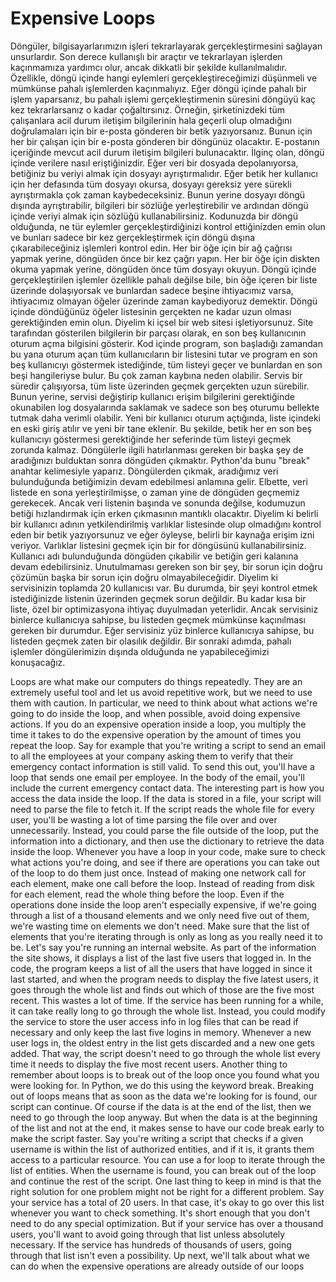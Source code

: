 # Expensive Loops

Döngüler, bilgisayarlarımızın işleri tekrarlayarak gerçekleştirmesini sağlayan unsurlardır. Son derece kullanışlı bir araçtır ve tekrarlayan işlerden kaçınmamıza yardımcı olur, ancak dikkatli bir şekilde kullanılmalıdır. Özellikle, döngü içinde hangi eylemleri gerçekleştireceğimizi düşünmeli ve mümkünse pahalı işlemlerden kaçınmalıyız. Eğer döngü içinde pahalı bir işlem yaparsanız, bu pahalı işlemi gerçekleştirmenin süresini döngüyü kaç kez tekrarlarsanız o kadar çoğaltırsınız. Örneğin, şirketinizdeki tüm çalışanlara acil durum iletişim bilgilerinin hala geçerli olup olmadığını doğrulamaları için bir e-posta gönderen bir betik yazıyorsanız. Bunun için her bir çalışan için bir e-posta gönderen bir döngünüz olacaktır. E-postanın içeriğinde mevcut acil durum iletişim bilgileri bulunacaktır. İlginç olan, döngü içinde verilere nasıl eriştiğinizdir. Eğer veri bir dosyada depolanıyorsa, betiğiniz bu veriyi almak için dosyayı ayrıştırmalıdır. Eğer betik her kullanıcı için her defasında tüm dosyayı okursa, dosyayı gereksiz yere sürekli ayrıştırmakla çok zaman kaybedeceksiniz. Bunun yerine dosyayı döngü dışında ayrıştırabilir, bilgileri bir sözlüğe yerleştirebilir ve ardından döngü içinde veriyi almak için sözlüğü kullanabilirsiniz. Kodunuzda bir döngü olduğunda, ne tür eylemler gerçekleştirdiğinizi kontrol ettiğinizden emin olun ve bunları sadece bir kez gerçekleştirmek için döngü dışına çıkarabileceğiniz işlemleri kontrol edin. Her bir öğe için bir ağ çağrısı yapmak yerine, döngüden önce bir kez çağrı yapın. Her bir öğe için diskten okuma yapmak yerine, döngüden önce tüm dosyayı okuyun. Döngü içinde gerçekleştirilen işlemler özellikle pahalı değilse bile, bin öğe içeren bir liste üzerinde dolaşıyorsak ve bunlardan sadece beşine ihtiyacımız varsa, ihtiyacımız olmayan öğeler üzerinde zaman kaybediyoruz demektir. Döngü içinde döndüğünüz öğeler listesinin gerçekten ne kadar uzun olması gerektiğinden emin olun. Diyelim ki içsel bir web sitesi işletiyorsunuz. Site tarafından gösterilen bilgilerin bir parçası olarak, en son beş kullanıcının oturum açma bilgisini gösterir. Kod içinde program, son başladığı zamandan bu yana oturum açan tüm kullanıcıların bir listesini tutar ve program en son beş kullanıcıyı göstermek istediğinde, tüm listeyi geçer ve bunlardan en son beşi hangileriyse bulur. Bu çok zaman kaybına neden olabilir. Servis bir süredir çalışıyorsa, tüm liste üzerinden geçmek gerçekten uzun sürebilir. Bunun yerine, servisi değiştirip kullanıcı erişim bilgilerini gerektiğinde okunabilen log dosyalarında saklamak ve sadece son beş oturumu bellekte tutmak daha verimli olabilir. Yeni bir kullanıcı oturum açtığında, liste içindeki en eski giriş atılır ve yeni bir tane eklenir. Bu şekilde, betik her en son beş kullanıcıyı göstermesi gerektiğinde her seferinde tüm listeyi geçmek zorunda kalmaz. Döngülerle ilgili hatırlanması gereken bir başka şey de aradığınızı bulduktan sonra döngüden çıkmaktır. Python'da bunu "break" anahtar kelimesiyle yaparız. Döngülerden çıkmak, aradığımız veri bulunduğunda betiğimizin devam edebilmesi anlamına gelir. Elbette, veri listede en sona yerleştirilmişse, o zaman yine de döngüden geçmemiz gerekecek. Ancak veri listenin başında ve sonunda değilse, kodumuzun betiği hızlandırmak için erken çıkmasının mantıklı olacaktır. Diyelim ki belirli bir kullanıcı adının yetkilendirilmiş varlıklar listesinde olup olmadığını kontrol eden bir betik yazıyorsunuz ve eğer öyleyse, belirli bir kaynağa erişim izni veriyor. Varlıklar listesini geçmek için bir for döngüsünü kullanabilirsiniz. Kullanıcı adı bulunduğunda döngüden çıkabilir ve betiğin geri kalanına devam edebilirsiniz. Unutulmaması gereken son bir şey, bir sorun için doğru çözümün başka bir sorun için doğru olmayabileceğidir. Diyelim ki servisinizin toplamda 20 kullanıcısı var. Bu durumda, bir şeyi kontrol etmek istediğinizde listenin üzerinden geçmek sorun değildir. Bu kadar kısa bir liste, özel bir optimizasyona ihtiyaç duyulmadan yeterlidir. Ancak servisiniz binlerce kullanıcıya sahipse, bu listeden geçmek mümkünse kaçınılması gereken bir durumdur. Eğer servisiniz yüz binlerce kullanıcıya sahipse, bu listeden geçmek zaten bir olasılık değildir. Bir sonraki adımda, pahalı işlemler döngülerimizin dışında olduğunda ne yapabileceğimizi konuşacağız.

Loops are what make our computers do things repeatedly. They are an extremely useful tool and let us avoid repetitive work, but we need to use them with caution. In particular, we need to think about what actions we're going to do inside the loop, and when possible, avoid doing expensive actions. If you do an expensive operation inside a loop, you multiply the time it takes to do the expensive operation by the amount of times you repeat the loop. Say for example that you're writing a script to send an email to all the employees at your company asking them to verify that their emergency contact information is still valid. To send this out, you'll have a loop that sends one email per employee. In the body of the email, you'll include the current emergency contact data. The interesting part is how you access the data inside the loop. If the data is stored in a file, your script will need to parse the file to fetch it. If the script reads the whole file for every user, you'll be wasting a lot of time parsing the file over and over unnecessarily. Instead, you could parse the file outside of the loop, put the information into a dictionary, and then use the dictionary to retrieve the data inside the loop. Whenever you have a loop in your code, make sure to check what actions you're doing, and see if there are operations you can take out of the loop to do them just once. Instead of making one network call for each element, make one call before the loop. Instead of reading from disk for each element, read the whole thing before the loop. Even if the operations done inside the loop aren't especially expensive, if we're going through a list of a thousand elements and we only need five out of them, we're wasting time on elements we don't need. Make sure that the list of elements that you're iterating through is only as long as you really need it to be. Let's say you're running an internal website. As part of the information the site shows, it displays a list of the last five users that logged in. In the code, the program keeps a list of all the users that have logged in since it last started, and when the program needs to display the five latest users, it goes through the whole list and finds out which of those are the five most recent. This wastes a lot of time. If the service has been running for a while, it can take really long to go through the whole list. Instead, you could modify the service to store the user access info in log files that can be read if necessary and only keep the last five logins in memory. Whenever a new user logs in, the oldest entry in the list gets discarded and a new one gets added. That way, the script doesn't need to go through the whole list every time it needs to display the five most recent users. Another thing to remember about loops is to break out of the loop once you found what you were looking for. In Python, we do this using the keyword break. Breaking out of loops means that as soon as the data we're looking for is found, our script can continue. Of course if the data is at the end of the list, then we need to go through the loop anyway. But when the data is at the beginning of the list and not at the end, it makes sense to have our code break early to make the script faster. Say you're writing a script that checks if a given username is within the list of authorized entities, and if it is, it grants them access to a particular resource. You can use a for loop to iterate through the list of entities. When the username is found, you can break out of the loop and continue the rest of the script. One last thing to keep in mind is that the right solution for one problem might not be right for a different problem. Say your service has a total of 20 users. In that case, it's okay to go over this list whenever you want to check something. It's short enough that you don't need to do any special optimization. But if your service has over a thousand users, you'll want to avoid going through that list unless absolutely necessary. If the service has hundreds of thousands of users, going through that list isn't even a possibility. Up next, we'll talk about what we can do when the expensive operations are already outside of our loops